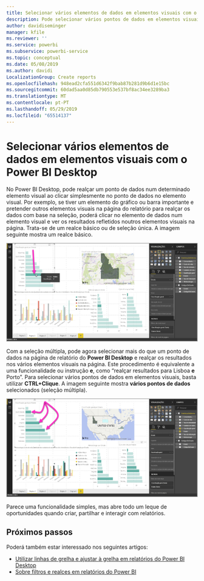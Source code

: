 ```yaml
---
title: Selecionar vários elementos de dados em elementos visuais com o Power BI Desktop
description: Pode selecionar vários pontos de dados em elementos visuais do Power BI Desktop com CTRL+clique simples
author: davidiseminger
manager: kfile
ms.reviewer: ''
ms.service: powerbi
ms.subservice: powerbi-service
ms.topic: conceptual
ms.date: 05/08/2019
ms.author: davidi
LocalizationGroup: Create reports
ms.openlocfilehash: 948ead2cfa551d6342f9bab87b281d9b6d1e15bc
ms.sourcegitcommit: 60dad5aa0d85db790553e537bf8ac34ee3289ba3
ms.translationtype: MT
ms.contentlocale: pt-PT
ms.lasthandoff: 05/29/2019
ms.locfileid: "65514137"
---
```

# <a name="multi-select-data-elements-in-visuals-using-power-bi-desktop"></a>Selecionar vários elementos de dados em elementos visuais com o Power BI Desktop

No Power BI Desktop, pode realçar um ponto de dados num determinado elemento visual ao clicar simplesmente no ponto de dados no elemento visual. Por exemplo, se tiver um elemento do gráfico ou barra importante e pretender outros elementos visuais na página do relatório para realçar os dados com base na seleção, poderá clicar no elemento de dados num elemento visual e ver os resultados refletidos noutros elementos visuais na página. Trata-se de um realce básico ou de seleção única. A imagem seguinte mostra um realce básico. 

![Único ponto de dados selecionado](media/desktop-multi-select/multi-select_01.png)

Com a seleção múltipla, pode agora selecionar mais do que um ponto de dados na página de relatório do **Power BI Desktop** e realçar os resultados nos vários elementos visuais na página. Este procedimento é equivalente a uma funcionalidade ou instrução **e**, como “realçar resultados para Lisboa **e** Porto”. Para selecionar vários pontos de dados em elementos visuais, basta utilizar **CTRL+Clique**. A imagem seguinte mostra **vários pontos de dados** selecionados (seleção múltipla).

![Vários pontos de dados selecionados](media/desktop-multi-select/multi-select_02.png)

Parece uma funcionalidade simples, mas abre todo um leque de oportunidades quando criar, partilhar e interagir com relatórios. 

## <a name="next-steps"></a>Próximos passos

Poderá também estar interessado nos seguintes artigos:

* [Utilizar linhas de grelha e ajustar à grelha em relatórios do Power BI Desktop](desktop-gridlines-snap-to-grid.md)
* [Sobre filtros e realces em relatórios do Power BI](power-bi-reports-filters-and-highlighting.md)

